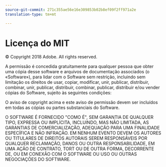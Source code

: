 ```yaml
---
source-git-commit: 271c355ae56e16e309853b02b8ef09f2ff971a2e
translation-type: tm+mt

---
```

# Licença do MIT

© Copyright 2018 Adobe. All rights reserved.

A permissão é concedida gratuitamente para qualquer pessoa que obter uma cópia
desse software e arquivos de documentação associados (o «Software»), para lidar
com o Software sem restrição, incluindo sem limitação os direitos
de usar, copiar, modificar, unir, publicar, distribuir, combinar, unir, publicar, distribuir, combinar, publicar, distribuir e/ou vender
cópias do Software, sujeito às seguintes condições:

O aviso de copyright acima e este aviso de permissão devem ser incluídos em todas
as cópias ou partes substanciais do Software.

O SOFTWARE É FORNECIDO "COMO É", SEM GARANTIA DE QUALQUER TIPO, EXPRESSA OU
IMPLÍCITA, INCLUINDO, MAS NÃO LIMITADA, AS GARANTIAS DE COMERCIALIZAÇÃO,
ADEQUAÇÃO PARA UMA FINALIDADE ESPECÍFICA E NÃO INFRAÇÃO. EM NENHUM EVENTO DEVEM OS
AUTORES OU TITULARES DE DIREITOS AUTORAIS SEREM RESPONSÁVEIS POR QUALQUER RECLAMAÇÃO, DANOS OU OUTRA
RESPONSABILIDADE, EM UMA AÇÃO DE CONTRATO, TORT OU DE OUTRA FORMA, DECORRENTE DE,
OU EM CONEXÃO COM O SOFTWARE OU USO OU OUTRAS NEGOCIAÇÕES DO
SOFTWARE.
